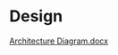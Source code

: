 # Design

[Architecture Diagram.docx](https://github.com/BenerjiBen/ltts265033/files/6323978/Architecture.Diagram.docx)
